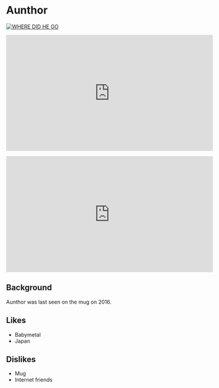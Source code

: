 # Aunthor

[![WHERE DID HE GO](http://img.youtube.com/vi/ee925OTFBCA/0.jpg)](http://www.youtube.com/watch?v=ee925OTFBCA)

<iframe width="560" height="315"
src="https://www.youtube.com/embed/ee925OTFBCA" 
frameborder="0" 
allow="accelerometer; autoplay; encrypted-media; gyroscope; picture-in-picture" 
allowfullscreen></iframe>

<dl>
<iframe width="560" height="315"
        src="https://www.youtube.com/embed/ee925OTFBCA" 
        frameborder="0" 
        allow="accelerometer; autoplay; encrypted-media; gyroscope; picture-in-picture" 
        allowfullscreen></iframe>
</dl>

## Background

Aunthor was last seen on the mug on 2016.

## Likes

- Babymetal
- Japan

## Dislikes

- Mug
- Internet friends
